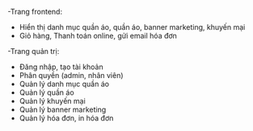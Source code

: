 -Trang frontend:
+ Hiển thị danh mục quần áo, quần áo, banner marketing, khuyến mại
+ Giỏ hàng, Thanh toán online, gửi email hóa đơn

-Trang quản trị:
+ Đăng nhập, tạo tài khoản
+ Phân quyền (admin, nhân viên)
+ Quản lý danh mục quần áo
+ Quản lý quần áo
+ Quản lý khuyến mại
+ Quản lý banner marketing
+ Quản lý hóa đơn, in hóa đơn
